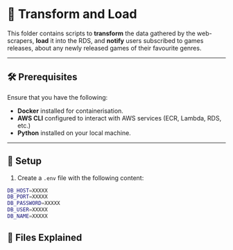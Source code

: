 # 🚀 Transform and Load

This folder contains scripts to **transform** the data gathered by the web-scrapers, **load** it into the RDS, and **notify** users subscribed to games releases, about any newly released games of their favourite genres.

---

## 🛠️ Prerequisites

Ensure that you have the following:
- **Docker** installed for containerisation.
- **AWS CLI** configured to interact with AWS services (ECR, Lambda, RDS, etc.)
- **Python** installed on your local machine. 
---

## 📂 Setup

1. Create a `.env` file with the following content:

```bash
DB_HOST=XXXXX
DB_PORT=XXXXX
DB_PASSWORD=XXXXX
DB_USER=XXXXX
DB_NAME=XXXXX
```


## 📄 Files Explained
